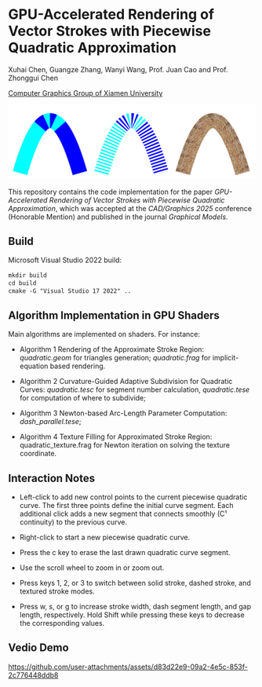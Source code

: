 #  GPU-Accelerated Rendering of Vector Strokes with Piecewise Quadratic Approximation

Xuhai Chen, Guangze Zhang, Wanyi Wang, Prof. Juan Cao and Prof. Zhonggui Chen

[Computer Graphics Group of Xiamen University](https://graphics.xmu.edu.cn/)

![alt text](image.png)

This repository contains the code implementation for the paper *GPU-Accelerated Rendering of Vector Strokes with Piecewise Quadratic Approximation*, which was accepted at the *CAD/Graphics 2025* conference (Honorable Mention) and published in the journal *Graphical Models*.

## Build
Microsoft Visual Studio 2022 build:

```
mkdir build
cd build
cmake -G "Visual Studio 17 2022" ..
```

## Algorithm Implementation in GPU Shaders
Main algorithms are implemented on shaders. For instance:

- Algorithm 1 Rendering of the Approximate Stroke Region: *quadratic.geom* for triangles generation; *quadratic.frag* for implicit-equation based rendering.

- Algorithm 2 Curvature-Guided Adaptive Subdivision for Quadratic Curves: *quadratic.tesc* for segment number calculation, *quadratic.tese* for computation of where to subdivide;

- Algorithm 3 Newton-based Arc-Length Parameter Computation: *dash_parallel.tese*;

- Algorithm 4 Texture Filling for Approximated Stroke Region: quadratic_texture.frag for Newton iteration on solving the texture coordinate.

## Interaction Notes
- Left-click to add new control points to the current piecewise quadratic curve. The first three points define the initial curve segment. Each additional click adds a new segment that connects smoothly (C¹ continuity) to the previous curve.

- Right-click to start a new piecewise quadratic curve.

- Press the c key to erase the last drawn quadratic curve segment.

- Use the scroll wheel to zoom in or zoom out.

- Press keys 1, 2, or 3 to switch between solid stroke, dashed stroke, and textured stroke modes.

- Press w, s, or g to increase stroke width, dash segment length, and gap length, respectively. Hold Shift while pressing these keys to decrease the corresponding values.

## Vedio Demo


https://github.com/user-attachments/assets/d83d22e9-09a2-4e5c-853f-2c776448ddb8

